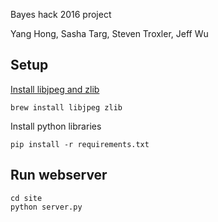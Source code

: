 Bayes hack 2016 project


Yang Hong, Sasha Targ, Steven Troxler, Jeff Wu

## Setup

[Install libjpeg and zlib](http://stackoverflow.com/questions/34631806/fail-during-installation-of-pillow-python-module-in-linux)
```
brew install libjpeg zlib
```

Install python libraries
```
pip install -r requirements.txt
```

## Run webserver

```
cd site
python server.py
```
